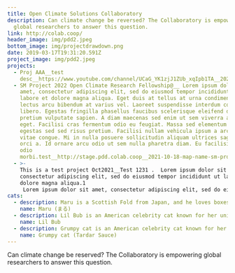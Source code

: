 ```yaml
---
title: Open Climate Solutions Collaboratory
description: Can climate change be reversed? The Collaboratory is empowering
  global researchers to answer this question.
link: http://colab.coop/
header_image: img/pdd2.jpeg
bottom_image: img/projectdrawdown.png
date: 2019-03-17T19:31:20.591Z
project_image: img/pdd2.jpeg
projects:
  - Proj AAA__test
    desc__https://www.youtube.com/channel/UCaG_YK1zjJ1ZUb_xqIpb1TA__2021-10-20-map-name-proj-aaa-description-test-desc-video-https-www-youtube-com-embed-bkdoxfyb71y-collaborators-list-shrutim-colleen-skemp-link-https-www-youtube-com-channel-ucag_yk1zjj1zub_xqipb1ta
  - SM Project 2022 Open Climate Research Fellowship@__ Lorem ipsum dolor sit
    amet, consectetur adipiscing elit, sed do eiusmod tempor incididunt ut
    labore et dolore magna aliqua. Eget duis at tellus at urna condimentum. Ut
    lectus arcu bibendum at varius vel. Laoreet suspendisse interdum consectetur
    libero. Egestas fringilla phasellus faucibus scelerisque eleifend donec
    pretium vulputate sapien. A diam maecenas sed enim ut sem viverra aliquet
    eget. Facilisi cras fermentum odio eu feugiat. Massa sed elementum tempus
    egestas sed sed risus pretium. Facilisi nullam vehicula ipsum a arcu cursus
    vitae congue. Mi in nulla posuere sollicitudin aliquam ultrices sagittis
    orci a. Id ornare arcu odio ut sem nulla pharetra diam. Eu facilisis sed
    odio
    morbi.test__http://stage.pdd.colab.coop__2021-10-18-map-name-sm-project-2022-open-climate-research-fellowship-description-lorem-ipsum-dolor-sit-amet-consectetur-adipiscing-elit-sed-do-eiusmod-tempor-incididunt-ut-labore-et-dolore-magna-aliqua-eget-duis-at-tellus-at-urna-condimentum-ut-lec
  - >-
    This is a test project Oct2021__Test 1231 .  Lorem ipsum dolor sit amet,
    consectetur adipiscing elit, sed do eiusmod tempor incididunt ut labore et
    dolore magna aliqua.1
     Lorem ipsum dolor sit amet, consectetur adipiscing elit, sed do eiusmod tempor incididunt ut labore et dolore magna aliqua.2  Lorem ipsum dolor sit amet, consectetur adipiscing elit, sed do eiusmod tempor incididunt ut labore et dolore magna aliqua.3__https://google.com__2021-10-18-map-name-this-is-a-test-project-description-test-123-link-https-google-com-collaborators-list-dsadsadsadsadsasdasdadadsa-shruti-video-https-google-com
cats:
  - description: Maru is a Scottish Fold from Japan, and he loves boxes.
    name: Maru (まる)
  - description: Lil Bub is an American celebrity cat known for her unique appearance.
    name: Lil Bub
  - description: Grumpy cat is an American celebrity cat known for her grumpy appearance.
    name: Grumpy cat (Tardar Sauce)
---
```

Can climate change be reserved? The Collaboratory is empowering global researchers to answer this question.
